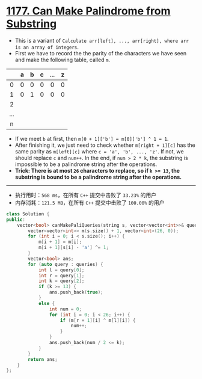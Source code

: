 #  [1177. Can Make Palindrome from Substring](https://leetcode-cn.com/problems/can-make-palindrome-from-substring/)

- This is a variant of `Calculate arr[left], ..., arr[right], where arr is an array of integers`. 
- First we have to record the the parity of the characters we have seen and make the following table, called `m`.

|      |  a   |  b   |  c   | ...  |  z   |
| :--: | :--: | :--: | :--: | :--: | :--: |
|  0   |  0   |  0   |  0   |  0   |  0   |
|  1   |  0   |  1   |  0   |  0   |  0   |
|  2   |      |      |      |      |      |
| ...  |      |      |      |      |      |
|  n   |      |      |      |      |      |

- If we meet `b` at first, then `m[0 + 1]['b'] = m[0]['b'] ^ 1 = 1`.  
- After finishing it, we just need to check whether `m[right + 1][c]` has the same parity as `m[left][c]` where `c = 'a', 'b', ..., 'z'`. If not, we should replace `c` and `num++`. In the end, if `num > 2 * k`, the substring is impossible to be a palindrome string after the operations. 
- **Trick: There is at most `26` characters to replace, so if `k >= 13`, the substring is bound to be a palindrome string after the operations.** 

---

- 执行用时：`568 ms`，在所有 `C++` 提交中击败了 `33.23%` 的用户
- 内存消耗：`121.5 MB`，在所有 `C++` 提交中击败了 `100.00%` 的用户

```c++
class Solution {
public:
    vector<bool> canMakePaliQueries(string s, vector<vector<int>>& queries) {
        vector<vector<int>> m(s.size() + 1, vector<int>(26, 0));
        for (int i = 0; i < s.size(); i++) {
            m[i + 1] = m[i];
            m[i + 1][s[i] - 'a'] ^= 1;
        }
        vector<bool> ans;
        for (auto query : queries) {
            int l = query[0];
            int r = query[1];
            int k = query[2];
            if (k >= 13) {
                ans.push_back(true);
            }
            else {
                int num = 0;
                for (int i = 0; i < 26; i++) {
                    if (m[r + 1][i] ^ m[l][i]) {
                        num++;
                    }
                }
                ans.push_back(num / 2 <= k);
            }
        }
        return ans;
    }
};
```


